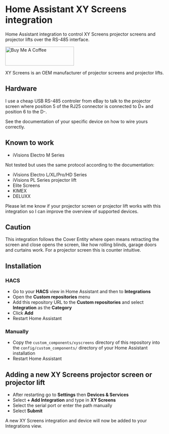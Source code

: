 # Home Assistant XY Screens integration
Home Assistant integration to control XY Screens projector screens and
projector lifts over the RS-485 interface.

[<img src="https://cdn.buymeacoffee.com/buttons/v2/default-yellow.png" alt="Buy Me A Coffee" style="height: 60px !important;width: 217px !important;" >](https://www.buymeacoffee.com/rrooggiieerr)

XY Screens is an OEM manufacturer of projector screens and projector lifts.

## Hardware
I use a cheap USB RS-485 controler from eBay to talk to the projector screen
where position 5 of the RJ25 connector is connected to D+ and position 6 to
the D-.

See the documentation of your specific device on how to wire yours correctly.

## Known to work
- iVisions Electro M Series

Not tested but uses the same protocol according to the documentation:
- iVisions Electro L/XL/Pro/HD Series
- iVisions PL Series projector lift
- Elite Screens
- KIMEX
- DELUXX

Please let me know if your projector screen or projector lift works with this
integration so I can improve the overview of supported devices.

## Caution
This integration follows the Cover Entity where open means retracting the
screen and close opens the screen, like how rolling blinds, garage doors and
curtains work. For a projector screen this is counter intuitive.

## Installation

### HACS
- Go to your **HACS** view in Home Assistant and then to **Integrations**
- Open the **Custom repositories** menu
- Add this repository URL to the **Custom repositories** and select
**Integration** as the **Category**
- Click **Add**
- Restart Home Assistant

### Manually
- Copy the `custom_components/xyscreens` directory of this repository into the
`config/custom_components/` directory of your Home Assistant installation
- Restart Home Assistant

##  Adding a new XY Screens projector screen or projector lift
- After restarting go to **Settings** then **Devices & Services**
- Select **+ Add Integration** and type in **XY Screens**
- Select the serial port or enter the path manually
- Select **Submit**

A new XY Screens integration and device will now be added to your Integrations
view.